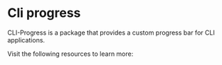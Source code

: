 # Cli progress

CLI-Progress is a package that provides a custom progress bar for CLI applications.

Visit the following resources to learn more: